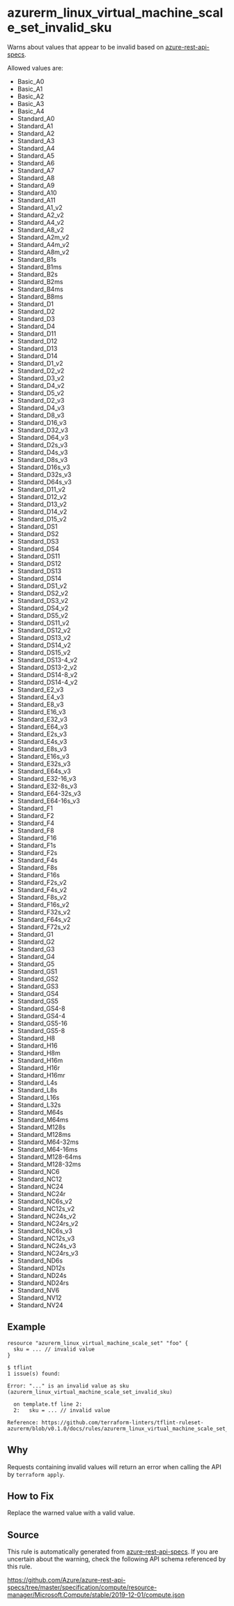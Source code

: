 <!--- This file generated by `tools/apispec-rule-gen/main.go`. DO NOT EDIT --->

# azurerm_linux_virtual_machine_scale_set_invalid_sku

Warns about values that appear to be invalid based on [azure-rest-api-specs](https://github.com/Azure/azure-rest-api-specs).

Allowed values are:
- Basic_A0
- Basic_A1
- Basic_A2
- Basic_A3
- Basic_A4
- Standard_A0
- Standard_A1
- Standard_A2
- Standard_A3
- Standard_A4
- Standard_A5
- Standard_A6
- Standard_A7
- Standard_A8
- Standard_A9
- Standard_A10
- Standard_A11
- Standard_A1_v2
- Standard_A2_v2
- Standard_A4_v2
- Standard_A8_v2
- Standard_A2m_v2
- Standard_A4m_v2
- Standard_A8m_v2
- Standard_B1s
- Standard_B1ms
- Standard_B2s
- Standard_B2ms
- Standard_B4ms
- Standard_B8ms
- Standard_D1
- Standard_D2
- Standard_D3
- Standard_D4
- Standard_D11
- Standard_D12
- Standard_D13
- Standard_D14
- Standard_D1_v2
- Standard_D2_v2
- Standard_D3_v2
- Standard_D4_v2
- Standard_D5_v2
- Standard_D2_v3
- Standard_D4_v3
- Standard_D8_v3
- Standard_D16_v3
- Standard_D32_v3
- Standard_D64_v3
- Standard_D2s_v3
- Standard_D4s_v3
- Standard_D8s_v3
- Standard_D16s_v3
- Standard_D32s_v3
- Standard_D64s_v3
- Standard_D11_v2
- Standard_D12_v2
- Standard_D13_v2
- Standard_D14_v2
- Standard_D15_v2
- Standard_DS1
- Standard_DS2
- Standard_DS3
- Standard_DS4
- Standard_DS11
- Standard_DS12
- Standard_DS13
- Standard_DS14
- Standard_DS1_v2
- Standard_DS2_v2
- Standard_DS3_v2
- Standard_DS4_v2
- Standard_DS5_v2
- Standard_DS11_v2
- Standard_DS12_v2
- Standard_DS13_v2
- Standard_DS14_v2
- Standard_DS15_v2
- Standard_DS13-4_v2
- Standard_DS13-2_v2
- Standard_DS14-8_v2
- Standard_DS14-4_v2
- Standard_E2_v3
- Standard_E4_v3
- Standard_E8_v3
- Standard_E16_v3
- Standard_E32_v3
- Standard_E64_v3
- Standard_E2s_v3
- Standard_E4s_v3
- Standard_E8s_v3
- Standard_E16s_v3
- Standard_E32s_v3
- Standard_E64s_v3
- Standard_E32-16_v3
- Standard_E32-8s_v3
- Standard_E64-32s_v3
- Standard_E64-16s_v3
- Standard_F1
- Standard_F2
- Standard_F4
- Standard_F8
- Standard_F16
- Standard_F1s
- Standard_F2s
- Standard_F4s
- Standard_F8s
- Standard_F16s
- Standard_F2s_v2
- Standard_F4s_v2
- Standard_F8s_v2
- Standard_F16s_v2
- Standard_F32s_v2
- Standard_F64s_v2
- Standard_F72s_v2
- Standard_G1
- Standard_G2
- Standard_G3
- Standard_G4
- Standard_G5
- Standard_GS1
- Standard_GS2
- Standard_GS3
- Standard_GS4
- Standard_GS5
- Standard_GS4-8
- Standard_GS4-4
- Standard_GS5-16
- Standard_GS5-8
- Standard_H8
- Standard_H16
- Standard_H8m
- Standard_H16m
- Standard_H16r
- Standard_H16mr
- Standard_L4s
- Standard_L8s
- Standard_L16s
- Standard_L32s
- Standard_M64s
- Standard_M64ms
- Standard_M128s
- Standard_M128ms
- Standard_M64-32ms
- Standard_M64-16ms
- Standard_M128-64ms
- Standard_M128-32ms
- Standard_NC6
- Standard_NC12
- Standard_NC24
- Standard_NC24r
- Standard_NC6s_v2
- Standard_NC12s_v2
- Standard_NC24s_v2
- Standard_NC24rs_v2
- Standard_NC6s_v3
- Standard_NC12s_v3
- Standard_NC24s_v3
- Standard_NC24rs_v3
- Standard_ND6s
- Standard_ND12s
- Standard_ND24s
- Standard_ND24rs
- Standard_NV6
- Standard_NV12
- Standard_NV24

## Example

```hcl
resource "azurerm_linux_virtual_machine_scale_set" "foo" {
  sku = ... // invalid value
}
```

```
$ tflint
1 issue(s) found:

Error: "..." is an invalid value as sku (azurerm_linux_virtual_machine_scale_set_invalid_sku)

  on template.tf line 2:
  2:   sku = ... // invalid value

Reference: https://github.com/terraform-linters/tflint-ruleset-azurerm/blob/v0.1.0/docs/rules/azurerm_linux_virtual_machine_scale_set_invalid_sku.md

```

## Why

Requests containing invalid values will return an error when calling the API by `terraform apply`.

## How to Fix

Replace the warned value with a valid value.

## Source

This rule is automatically generated from [azure-rest-api-specs](https://github.com/Azure/azure-rest-api-specs). If you are uncertain about the warning, check the following API schema referenced by this rule.

https://github.com/Azure/azure-rest-api-specs/tree/master/specification/compute/resource-manager/Microsoft.Compute/stable/2019-12-01/compute.json
